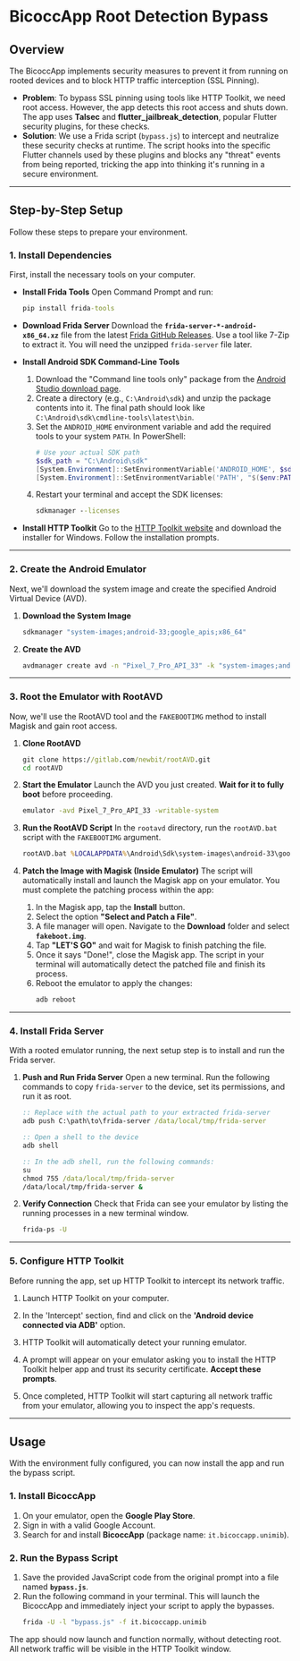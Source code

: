 # BicoccApp Root Detection Bypass

## Overview

The BicoccApp implements security measures to prevent it from running on rooted devices and to block HTTP traffic interception (SSL Pinning).

  * **Problem**: To bypass SSL pinning using tools like HTTP Toolkit, we need root access. However, the app detects this root access and shuts down. The app uses **Talsec** and **flutter\_jailbreak\_detection**, popular Flutter security plugins, for these checks.
  * **Solution**: We use a Frida script (`bypass.js`) to intercept and neutralize these security checks at runtime. The script hooks into the specific Flutter channels used by these plugins and blocks any "threat" events from being reported, tricking the app into thinking it's running in a secure environment.

-----

## Step-by-Step Setup

Follow these steps to prepare your environment.

### 1\. Install Dependencies

First, install the necessary tools on your computer.

  * **Install Frida Tools**
    Open Command Prompt and run:

    ```cmd
    pip install frida-tools
    ```

  * **Download Frida Server**
    Download the **`frida-server-*-android-x86_64.xz`** file from the latest [Frida GitHub Releases](https://github.com/frida/frida/releases). Use a tool like 7-Zip to extract it. You will need the unzipped `frida-server` file later.

  * **Install Android SDK Command-Line Tools**

    1.  Download the "Command line tools only" package from the [Android Studio download page](https://www.google.com/search?q=https://developer.android.com/studio%23command-line-tools-only).
    2.  Create a directory (e.g., `C:\Android\sdk`) and unzip the package contents into it. The final path should look like `C:\Android\sdk\cmdline-tools\latest\bin`.
    3.  Set the `ANDROID_HOME` environment variable and add the required tools to your system `PATH`. In PowerShell:
        ```powershell
        # Use your actual SDK path
        $sdk_path = "C:\Android\sdk"
        [System.Environment]::SetEnvironmentVariable('ANDROID_HOME', $sdk_path, 'User')
        [System.Environment]::SetEnvironmentVariable('PATH', "$($env:PATH);$sdk_path\cmdline-tools\latest\bin;$sdk_path\platform-tools", 'User')
        ```
    4.  Restart your terminal and accept the SDK licenses:
        ```cmd
        sdkmanager --licenses
        ```

  * **Install HTTP Toolkit**
    Go to the [HTTP Toolkit website](https://httptoolkit.com/) and download the installer for Windows. Follow the installation prompts.

-----

### 2\. Create the Android Emulator

Next, we'll download the system image and create the specified Android Virtual Device (AVD).

1.  **Download the System Image**

    ```cmd
    sdkmanager "system-images;android-33;google_apis;x86_64"
    ```

2.  **Create the AVD**

    ```cmd
    avdmanager create avd -n "Pixel_7_Pro_API_33" -k "system-images;android-33;google_apis;x86_64" --device "pixel_7_pro"
    ```

-----

### 3\. Root the Emulator with RootAVD

Now, we'll use the RootAVD tool and the `FAKEBOOTIMG` method to install Magisk and gain root access.

1.  **Clone RootAVD**

    ```cmd
    git clone https://gitlab.com/newbit/rootAVD.git
    cd rootAVD
    ```

2.  **Start the Emulator**
    Launch the AVD you just created. **Wait for it to fully boot** before proceeding.

    ```cmd
    emulator -avd Pixel_7_Pro_API_33 -writable-system
    ```

3.  **Run the RootAVD Script**
    In the `rootavd` directory, run the `rootAVD.bat` script with the `FAKEBOOTIMG` argument.

    ```cmd
    rootAVD.bat %LOCALAPPDATA%\Android\Sdk\system-images\android-33\google_apis_playstore\x86_64\ramdisk.img FAKEBOOTIMG
    ```

4.  **Patch the Image with Magisk (Inside Emulator)**
    The script will automatically install and launch the Magisk app on your emulator. You must complete the patching process within the app:

    1.  In the Magisk app, tap the **Install** button.
    2.  Select the option **"Select and Patch a File"**.
    3.  A file manager will open. Navigate to the **Download** folder and select **`fakeboot.img`**.
    4.  Tap **"LET'S GO"** and wait for Magisk to finish patching the file.
    5.  Once it says "Done\!", close the Magisk app. The script in your terminal will automatically detect the patched file and finish its process.
    6.  Reboot the emulator to apply the changes:
        ```cmd
        adb reboot
        ```

-----

### 4\. Install Frida Server

With a rooted emulator running, the next setup step is to install and run the Frida server.

1.  **Push and Run Frida Server**
    Open a new terminal. Run the following commands to copy `frida-server` to the device, set its permissions, and run it as root.

    ```cmd
    :: Replace with the actual path to your extracted frida-server
    adb push C:\path\to\frida-server /data/local/tmp/frida-server

    :: Open a shell to the device
    adb shell

    :: In the adb shell, run the following commands:
    su
    chmod 755 /data/local/tmp/frida-server
    /data/local/tmp/frida-server &
    ```

2.  **Verify Connection**
    Check that Frida can see your emulator by listing the running processes in a new terminal window.

    ```cmd
    frida-ps -U
    ```

-----

### 5\. Configure HTTP Toolkit

Before running the app, set up HTTP Toolkit to intercept its network traffic.

1.  Launch HTTP Toolkit on your computer.

2.  In the 'Intercept' section, find and click on the **'Android device connected via ADB'** option.

3.  HTTP Toolkit will automatically detect your running emulator.

4.  A prompt will appear on your emulator asking you to install the HTTP Toolkit helper app and trust its security certificate. **Accept these prompts**.

5.  Once completed, HTTP Toolkit will start capturing all network traffic from your emulator, allowing you to inspect the app's requests.

-----

## Usage

With the environment fully configured, you can now install the app and run the bypass script.

### 1\. Install BicoccApp

1.  On your emulator, open the **Google Play Store**.
2.  Sign in with a valid Google Account.
3.  Search for and install **BicoccApp** (package name: `it.bicoccapp.unimib`).

### 2\. Run the Bypass Script

1.  Save the provided JavaScript code from the original prompt into a file named **`bypass.js`**.
2.  Run the following command in your terminal. This will launch the BicoccApp and immediately inject your script to apply the bypasses.
    ```cmd
    frida -U -l "bypass.js" -f it.bicoccapp.unimib
    ```

The app should now launch and function normally, without detecting root. All network traffic will be visible in the HTTP Toolkit window.
